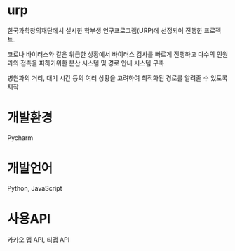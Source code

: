 # urp

한국과학창의재단에서 실시한 학부생 연구프로그램(URP)에 선정되어 진행한 프로젝트.

코로나 바이러스와 같은 위급한 상황에서 바이러스 검사를 빠르게 진행하고 다수의 인원과의 접촉을 피하기위한 분산 시스템 및 경로 안내 시스템 구축

병원과의 거리, 대기 시간 등의 여러 상황을 고려하여 최적화된 경로를 알려줄 수 있도록 제작

# 개발환경
Pycharm

# 개발언어
Python, JavaScript

# 사용API
카카오 맵 API, 티맵 API
